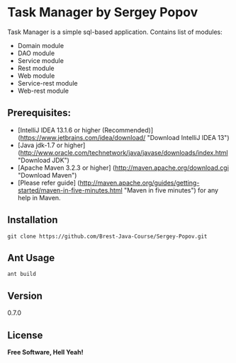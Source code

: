 Task Manager by Sergey Popov
====================================

Task Manager is a simple sql-based application. Contains list of modules:
  - Domain module
  - DAO module
  - Service module
  - Rest module
  - Web module
  - Service-rest module
  - Web-rest module

Prerequisites:
--------------

  -  [IntelliJ IDEA 13.1.6 or higher (Recommended)] (https://www.jetbrains.com/idea/download/ "Download IntelliJ IDEA 13")
  -  [Java jdk-1.7 or higher] (http://www.oracle.com/technetwork/java/javase/downloads/index.html "Download JDK")
  -  [Apache Maven 3.2.3 or higher] (http://maven.apache.org/download.cgi "Download Maven")
  -  [Please refer guide] (http://maven.apache.org/guides/getting-started/maven-in-five-minutes.html "Maven in five minutes") for any help in Maven.


Installation
------------

```
git clone https://github.com/Brest-Java-Course/Sergey-Popov.git
```

Ant Usage
------------

```
ant build
```

Version
-------
0.7.0

License
-------
**Free Software, Hell Yeah!**